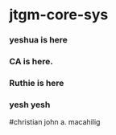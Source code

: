 # jtgm-core-sys

### yeshua is here

### CA is here.

### Ruthie is here



### yesh yesh 

#christian john a. macahilig